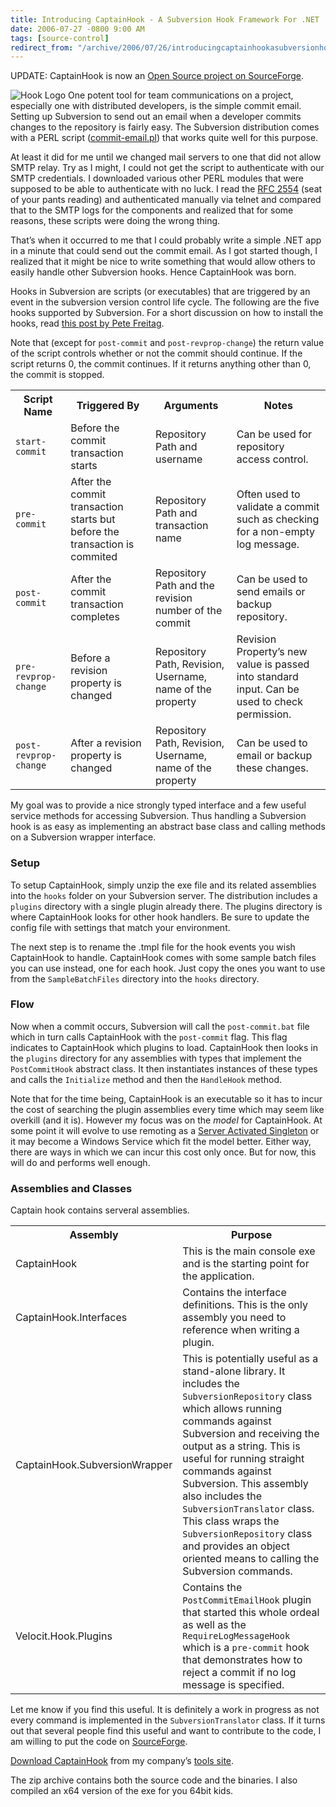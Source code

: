 ```yaml
---
title: Introducing CaptainHook - A Subversion Hook Framework For .NET
date: 2006-07-27 -0800 9:00 AM
tags: [source-control]
redirect_from: "/archive/2006/07/26/introducingcaptainhookasubversionhookframeworkfor.net.aspx/"
---
```


UPDATE: CaptainHook is now an [Open Source project on
SourceForge](https://haacked.com/archive/2006/07/31/CaptainHookIsOnSourceForge.aspx "CaptainHook on SourceForge").

![Hook Logo](https://haacked.com/images/captainhook.gif) One potent tool
for team communications on a project, especially one with distributed
developers, is the simple commit email. Setting up Subversion to send
out an email when a developer commits changes to the repository is
fairly easy. The Subversion distribution comes with a PERL script
([commit-email.pl](http://svn.collab.net/repos/svn/trunk/tools/hook-scripts/commit-email.pl.in "Commit Email Perl Script"))
that works quite well for this purpose.

At least it did for me until we changed mail servers to one that did not
allow SMTP relay. Try as I might, I could not get the script to
authenticate with our SMTP credentials. I downloaded various other PERL
modules that were supposed to be able to authenticate with no luck. I
read the [RFC 2554](http://www.faqs.org/rfcs/rfc2554.html "RFC") (seat
of your pants reading) and authenticated manually via telnet and
compared that to the SMTP logs for the components and realized that for
some reasons, these scripts were doing the wrong thing.

That’s when it occurred to me that I could probably write a simple .NET
app in a minute that could send out the commit email. As I got started
though, I realized that it might be nice to write something that would
allow others to easily handle other Subversion hooks. Hence CaptainHook
was born.

Hooks in Subversion are scripts (or executables) that are triggered by
an event in the subversion version control life cycle. The following are
the five hooks supported by Subversion. For a short discussion on how to
install the hooks, read [this post by Pete
Freitag](http://www.petefreitag.com/item/244.cfm "Using Subversion Hooks to send out build emails").

Note that (except for `post-commit` and `post-revprop-change`) the
return value of the script controls whether or not the commit should
continue. If the script returns 0, the commit continues. If it returns
anything other than 0, the commit is stopped.

<table>
    <tbody>
        <tr>
            <th>Script Name</th>
            <th>Triggered By</th>
            <th>Arguments</th>
            <th>Notes</th>
        </tr>
        <tr>
            <td><code>start-commit</code></td>
            <td>Before the commit transaction starts</td>
            <td>Repository Path and username</td>
            <td>Can be used for repository access control.</td>
        </tr>
        <tr>
            <td><code>pre-commit</code></td>
            <td>After the commit transaction starts but before the transaction is commited</td>
            <td>Repository Path and transaction name</td>
            <td>Often used to validate a commit such as checking for a non-empty log message.</td>
        </tr>
        <tr>
            <td><code>post-commit</code></td>
            <td>After the commit transaction completes</td>
            <td>Repository Path and the revision number of the commit</td>
            <td>Can be used to send emails or backup repository.</td>
        </tr>
        <tr>
            <td><code>pre-revprop-change</code></td>
            <td>Before a revision property is changed</td>
            <td>Repository Path, Revision, Username, name of the property</td>
            <td>Revision Property’s new value is passed into standard input.  Can be used to check permission.</td>
        </tr>
        <tr>
            <td><code>post-revprop-change</code></td>
            <td>After a revision property is changed</td>
            <td>Repository Path, Revision, Username, name of the property</td>
            <td>Can be used to email or backup these changes.</td>
        </tr>
    </tbody>
</table>

My goal was to provide a nice strongly typed interface and a few useful
service methods for accessing Subversion. Thus handling a Subversion
hook is as easy as implementing an abstract base class and calling
methods on a Subversion wrapper interface.

### Setup

To setup CaptainHook, simply unzip the exe file and its related
assemblies into the `hooks` folder on your Subversion server. The
distribution includes a `plugins` directory with a single plugin already
there. The plugins directory is where CaptainHook looks for other hook
handlers. Be sure to update the config file with settings that match
your environment.

The next step is to rename the .tmpl file for the hook events you wish
CaptainHook to handle. CaptainHook comes with some sample batch files
you can use instead, one for each hook. Just copy the ones you want to
use from the `SampleBatchFiles` directory into the `hooks` directory.

### Flow

Now when a commit occurs, Subversion will call the `post-commit.bat`
file which in turn calls CaptainHook with the `post-commit` flag. This
flag indicates to CaptainHook which plugins to load. CaptainHook then
looks in the `plugins` directory for any assemblies with types that
implement the `PostCommitHook` abstract class. It then instantiates
instances of these types and calls the `Initialize` method and then the
`HandleHook` method.

Note that for the time being, CaptainHook is an executable so it has to
incur the cost of searching the plugin assemblies every time which may
seem like overkill (and it is). However my focus was on the *model* for
CaptainHook. At some point it will evolve to use remoting as a [Server
Activated
Singleton](http://www.code-magazine.com/article.aspx?quickid=0301091&page=4 "Remote Object Models")
or it may become a Windows Service which fit the model better. Either
way, there are ways in which we can incur this cost only once. But for
now, this will do and performs well enough.

### Assemblies and Classes

Captain hook contains serveral assemblies.

<table>
    <tbody>
        <tr>
            <th>Assembly</th>
            <th>Purpose</th>
        </tr>
        <tr>
            <td>CaptainHook</td>
            <td>This is the main console exe and is the starting point for the application.</td>
        </tr>
        <tr>
            <td>CaptainHook.Interfaces</td>
            <td>Contains the interface definitions.  This is the only assembly you need to reference when writing a plugin.</td>
        </tr>
        <tr>
            <td>CaptainHook.SubversionWrapper</td>
            <td>This is potentially useful as a stand-alone library.  It includes the <code>SubversionRepository</code> class which allows running commands against Subversion and receiving the output as a string.  This is useful for running straight commands against Subversion. This assembly also includes the <code>SubversionTranslator</code> class.  This class wraps the <code>SubversionRepository</code> class and provides an object oriented means to calling the Subversion commands.</td>
        </tr>
        <tr>
            <td>Velocit.Hook.Plugins</td>
            <td>Contains the <code>PostCommitEmailHook</code> plugin that started this whole ordeal as well as the <code>RequireLogMessageHook</code> which is a <code>pre-commit</code> hook that demonstrates how to reject a commit if no log message is specified.</td>
        </tr>
    </tbody>
</table>

Let me know if you find this useful. It is definitely a work in progress
as not every command is implemented in the `SubversionTranslator` class.
If it turns out that several people find this useful and want to
contribute to the code, I am willing to put the code on
[SourceForge](http://sourceforge.net/ "SourceForge").

[Download
CaptainHook](http://tools.veloc-it.com/tabid/58/grm2id/5/Default.aspx "Captain Hook")
from my company’s [tools site](http://tools.veloc-it.com/ "Tools").

The zip archive contains both the source code and the binaries. I also
compiled an x64 version of the exe for you 64bit kids.

